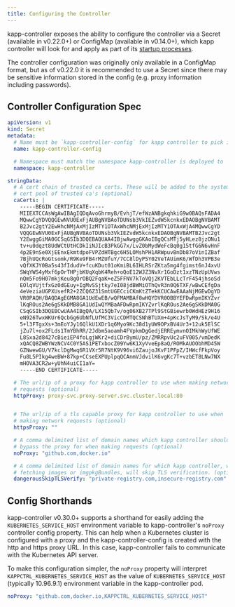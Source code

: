 ```yaml
---
title: Configuring the Controller
---
```


kapp-controller exposes the ability to configure the controller via a
Secret (available in v0.22.0+) or ConfigMap (available in v0.14.0+), 
which kapp controller will look for and apply as part of its [startup processes](startup.md).

The controller configuration was originally only available in a ConfigMap 
format, but as of v0.22.0 it is recommended to use a Secret since there 
may be sensitive information stored in the config (e.g. proxy information including passwords).

## Controller Configuration Spec

```yaml
apiVersion: v1
kind: Secret
metadata:
  # Name must be `kapp-controller-config` for kapp controller to pick it up
  name: kapp-controller-config

  # Namespace must match the namespace kapp-controller is deployed to
  namespace: kapp-controller

stringData:
  # A cert chain of trusted ca certs. These will be added to the system-wide
  # cert pool of trusted ca's (optional)
  caCerts: |
    -----BEGIN CERTIFICATE-----
    MIIEXTCCAsWgAwIBAgIQDqAvoGhrmyB/EvhjT/efWzANBgkqhkiG9w0BAQsFADA4
    MQwwCgYDVQQGEwNVU0ExFjAUBgNVBAoTDUNsb3VkIEZvdW5kcnkxEDAOBgNVBAMT
    B2Jvc2gtY2EwHhcNMjAxMjIzMTY1OTAxWhcNMjExMjIzMTY1OTAxWjA4MQwwCgYD
    VQQGEwNVU0ExFjAUBgNVBAoTDUNsb3VkIEZvdW5kcnkxEDAOBgNVBAMTB2Jvc2gt
    Y2EwggGiMA0GCSqGSIb3DQEBAQUAA4IBjwAwggGKAoIBgQCsMTj5yHLez8jzONu1
    tv+u0dqzt8UdWCtUtHCDkIiNJIcB3PkGG7x/LvZ0bMydWeFcBq0g15tfG6N6vHnF
    4p2E9nSe0XjEEnxEkmtdpoFVPZdHTBgc6H5LOMshPH1ARWpuvBnDb87oVinIZBaf
    7BjhUQcRoGtsomk/R9Ke9FB4rMZUfuY/7CC8lDyP5Y02VeTAUimK6/WfDh3VPB3e
    vQfXKJY0Ba5s43fIdudV+fcuKDut01oKmiBL6IHLRSrZKta5mg4fgimst6nJ4xvU
    SWqYWS4yMxf6pOrTHPjbKUqXqbK4Reh+oQoE12WJZ3NvXr1GoDzt1xzTNzUpUVws
    nQm5Fo9H07mkjKeu8gOrOBQ2FqaK+eZ5FFNV7kToVQj2KVTEbLLcTrF454jhsoSd
    EOlqVUjtfxGz0dGEuy+IgMvSSjtky7eI08jdBWMiOThQvR3n0Q6TXF/wBwCEfgDa
    4eVeziaUGPXUsefR2+2ZCQ6Z31SmtUGECciCKmKtZTekKCUCAwEAAaNjMGEwDgYD
    VR0PAQH/BAQDAgEGMA8GA1UdEwEB/wQFMAMBAf8wHQYDVR0OBBYEFDwRpmIKYZvr
    lKqROus2Ae6gSKkDMB8GA1UdIwQYMBaAFDwRpmIKYZvrlKqROus2Ae6gSKkDMA0G
    CSqGSIb3DQEBCwUAA4IBgQA/LX15Qb7v/og06XB27TPl9StGBiewrb0WdHEz9H16
    eN926TwxWKUr6QcbGg6UbNfLUfMC3VicCDMTQCSNhBTUXm+4pKcJsTyM9/Sk/e4U
    5+l3FTgxXs+3mEoYJy16QlkU1XDr1q6Myo9Kc38d1yUW9OPxBV4Ur3+12uk5ElSC
    jZu7l+ox2FLds1TmYBhRR/2Jdbm5aoamh4FVpkmDgGedjERREymvnOIMkhWyUfWE
    L8Sxa2d8427cBieiEP4foLgjWKr2+diCDrBymU/pz/ZMRRpvUc2uFV005/vmDedK
    xQACQ8ZWBYWzNCV4C0Y5AS1PETxbocZ09Yw6K1XyVveEp8aQ/ROMkAUOObhMD45W
    GZNwewGU/V7kclDgMwq6R1VXr5R7NtK9V96vi6ZaujoJKvF1PFpZ/IHWcfFkpVoy
    Fu8L5PIkg4weBW+87kp+CCseEXPUplpqQCAnmVJdvilK6vgKc7T+vzbET8LNw7NX
    mHOVA3CR2w+yUhN4uiCI1aY=
    -----END CERTIFICATE-----

  # The url/ip of a proxy for kapp controller to use when making network
  # requests (optional)
  httpProxy: proxy-svc.proxy-server.svc.cluster.local:80


  # The url/ip of a tls capable proxy for kapp controller to use when
  # making network requests (optional)
  httpsProxy: ""

  # A comma delimited list of domain names which kapp controller should
  # bypass the proxy for when making requests (optional)
  noProxy: "github.com,docker.io"

  # A comma delimited list of domain names for which kapp controller, when
  # fetching images or imgpkgBundles, will skip TLS verification. (optional)
  dangerousSkipTLSVerify: "private-registry.com,insecure-registry.com"
```

## Config Shorthands

kapp-controller v0.30.0+ supports a shorthand for easily adding the `KUBERNETES_SERVICE_HOST` 
environment variable to kapp-controller's `noProxy` controller config property. This can help 
when a Kubernetes cluster is configured with a proxy and the kapp-controller-config is created 
with the http and https proxy URL. In this case, kapp-controller fails to communicate with the 
Kubernetes API server.

To make this configuration simpler, the `noProxy` property will interpret `KAPPCTRL_KUBERNETES_SERVICE_HOST` 
as the value of `KUBERNETES_SERVICE_HOST` (typically 10.96.9.1) environment variable in the kapp-controller pod.

```yaml
noProxy: "github.com,docker.io,KAPPCTRL_KUBERNETES_SERVICE_HOST"
```
